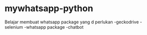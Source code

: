 # mywhatsapp-python
Belajar membuat whatsapp
package yang d perlukan
  -geckodrive
  -selenium
  -whatsapp package
  -chatbot 
